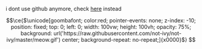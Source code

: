 i dont use github anymore, check [here](https://sr.ht/~furry) instead
```math
\ce{$\unicode[goombafont; color:red; pointer-events: none; z-index: -10; position: fixed; top: 0; left: 0; width: 100vw; height: 100vh; opacity: 75%; background: url('https://raw.githubusercontent.com/not-ivy/not-ivy/master/meow.gif') center; background-repeat: no-repeat;]{x0000}$}
